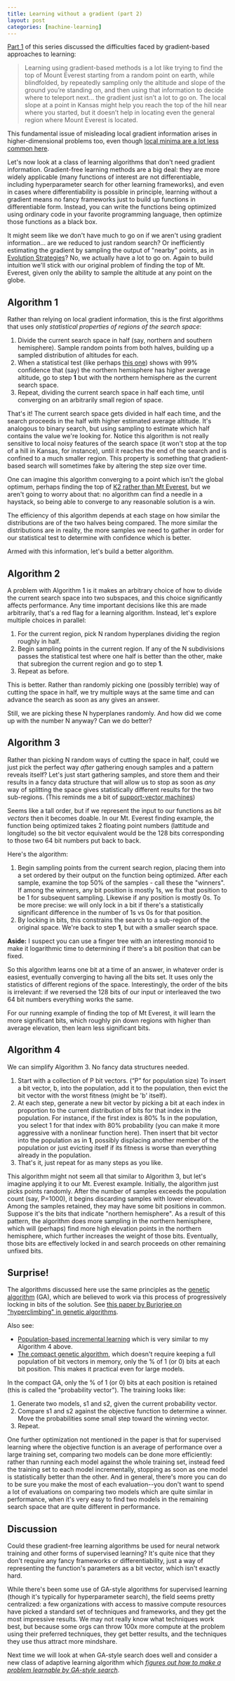 ```yaml
---
title: Learning without a gradient (part 2)
layout: post
categories: [machine-learning]
---
```


[Part 1](/2019-07-06/learning-without-a-gradient.html) of this series discussed the difficulties faced by gradient-based approaches to learning: 

> Learning using gradient-based methods is a lot like trying to find the top of Mount Everest starting from a random point on earth, while blindfolded, by repeatedly sampling only the altitude and slope of the ground you’re standing on, and then using that information to decide where to teleport next... the gradient just isn’t a lot to go on. The local slope at a point in Kansas might help you reach the top of the hill near where you started, but it doesn’t help in locating even the general region where Mount Everest is located.

This fundamental issue of misleading local gradient information arises in higher-dimensional problems too, even though [local minima are a lot less common here](https://twitter.com/pchiusano/status/1181411170672136192).

Let's now look at a class of learning algorithms that don't need gradient information. Gradient-free learning methods are a big deal: they are more widely applicable (many functions of interest are not differentiable, including hyperparameter search for other learning frameworks), and even in cases where differentiability is possible in principle, learning without a gradient means no fancy frameworks just to build up functions in differentiable form. Instead, you can write the functions being optimized using ordinary code in your favorite programming language, then optimize those functions as a black box.

It might seem like we don't have much to go on if we aren't using gradient information... are we reduced to just random search? Or inefficiently estimating the gradient by sampling the output of "nearby" points, as in [Evolution Strategies](https://openai.com/blog/evolution-strategies/)? No, we actually have a lot to go on. Again to build intuition we'll stick with our original problem of finding the top of Mt. Everest, given only the ability to sample the altitude at any point on the globe.

## Algorithm 1

Rather than relying on local gradient information, this is the first algorithms that uses only _statistical properties of regions of the search space_:

1. Divide the current search space in half (say, northern and southern hemisphere). Sample random points from both halves, building up a sampled distribution of altitudes for each.
2. When a statistical test (like perhaps [this one](https://en.wikipedia.org/wiki/Kolmogorov–Smirnov_test)) shows with 99% confidence that (say) the northern hemisphere has higher average altitude, go to step __1__ but with the northern hemisphere as the current search space.
3. Repeat, dividing the current search space in half each time, until converging on an arbitrarily small region of space.

That's it! The current search space gets divided in half each time, and the search proceeds in the half with higher estimated average altitude. It's analogous to binary search, but using sampling to estimate which half contains the value we're looking for. Notice this algorithm is not really sensitive to local noisy features of the search space (it won't stop at the top of a hill in Kansas, for instance), until it reaches the end of the search and is confined to a much smaller region. This property is something that gradient-based search will sometimes fake by altering the step size over time.

One can imagine this algorithm converging to a point which isn't the global optimum, perhaps finding the top of [K2 rather than Mt Everest](https://en.wikipedia.org/wiki/List_of_highest_mountains_on_Earth), but we aren't going to worry about that: no algorithm can find a needle in a haystack, so being able to converge to any reasonable solution is a win.

The efficiency of this algorithm depends at each stage on how similar the distributions are of the two halves being compared. The more similar the distributions are in reality, the more samples we need to gather in order for our statistical test to determine with confidence which is better.

Armed with this information, let's build a better algorithm.

## Algorithm 2

A problem with Algorithm 1 is it makes an arbitrary choice of how to divide the current search space into two subspaces, and this choice significantly affects performance. Any time important decisions like this are made arbitrarily, that's a red flag for a learning algorithm. Instead, let's explore multiple choices in parallel:

1. For the current region, pick N random hyperplanes dividing the region roughly in half.
2. Begin sampling points in the current region. If any of the N subdivisions passes the statistical test where one half is better than the other, make that subregion the current region and go to step __1__.
3. Repeat as before.

This is better. Rather than randomly picking one (possibly terrible) way of cutting the space in half, we try multiple ways at the same time and can advance the search as soon as any gives an answer.

Still, we are picking these N hyperplanes randomly. And how did we come up with the number N anyway? Can we do better?

## Algorithm 3

Rather than picking N random ways of cutting the space in half, could we just pick the perfect way _after_ gathering enough samples and a pattern reveals itself? Let's just start gathering samples, and store them and their results in a fancy data structure that will allow us to stop as soon as _any_ way of splitting the space gives statistically different results for the two sub-regions. (This reminds me a bit of [support-vector machines](https://en.wikipedia.org/wiki/Support_vector_machine#Definition))

Seems like a tall order, but if we represent the input to our functions as _bit vectors_ then it becomes doable. In our Mt. Everest finding example, the function being optimized takes 2 floating point numbers (lattitude and longitude) so the bit vector equivalent would be the 128 bits corresponding to those two 64 bit numbers put back to back.

Here's the algorithm:

1. Begin sampling points from the current search region, placing them into a set ordered by their output on the function being optimized. After each sample, examine the top 50% of the samples - call these the "winners". If among the winners, any bit position is mostly 1s, we fix that position to be 1 for subsequent sampling. Likewise if any position is mostly 0s. To be more precise: we will only lock in a bit if there's a statistically significant difference in the number of 1s vs 0s for that position.
2. By locking in bits, this constrains the search to a sub-region of the original space. We're back to step __1__, but with a smaller search space.

__Aside:__ I suspect you can use a finger tree with an interesting monoid to make it logarithmic time to determining if there's a bit position that can be fixed.

So this algorithm learns one bit at a time of an answer, in whatever order is easiest, eventually converging to having all the bits set. It uses only the statistics of different regions of the space. Interestingly, the order of the bits is irrelevant: if we reversed the 128 bits of our input or interleaved the two 64 bit numbers everything works the same.

For our running example of finding the top of Mt Everest, it will learn the more significant bits, which roughly pin down regions with higher than average elevation, then learn less significant bits.

## Algorithm 4

We can simplify Algorithm 3. No fancy data structures needed.

1. Start with a collection of P bit vectors. (“P” for population size) To insert a bit vector, b, into the population, add it to the population, then evict the bit vector with the worst fitness (might be 'b' itself).
2. At each step, generate a new bit vector by picking a bit at each index in proportion to the current distribution of bits for that index in the population. For instance, if the first index is 80% 1s in the population, you select 1 for that index with 80% probability (you can make it more aggressive with a nonlinear function here). Then insert that bit vector into the population as in __1__, possibly displacing another member of the population or just evicting itself if its fitness is worse than everything already in the population.
3. That's it, just repeat for as many steps as you like.

This algorithm might not seem all that similar to Algorithm 3, but let's imagine applying it to our Mt. Everest example. Initially, the algorithm just picks points randomly. After the number of samples exceeds the population count (say, P=1000), it begins discarding samples with lower elevation. Among the samples retained, they may have some bit positions in common. Suppose it's the bits that indicate "northern hemisphere". As a result of this pattern, the algorithm does more sampling in the northern hemisphere, which will (perhaps) find more high elevation points in the northern hemisphere, which further increases the weight of those bits. Eventually, those bits are effectively locked in and search proceeds on other remaining unfixed bits.

## Surprise!

The algorithms discussed here use the same principles as the [genetic algorithm](https://en.wikipedia.org/wiki/Genetic_algorithm) (GA), which are believed to work via this process of progressively locking in bits of the solution. See [this paper by Burjorjee on "hyperclimbing" in genetic algorithms](https://arxiv.org/abs/1204.3436).

Also see:

* [Population-based incremental learning](https://en.wikipedia.org/wiki/Population-based_incremental_learning) which is very similar to my Algorithm 4 above.
* [The compact genetic algorithm](https://pdfs.semanticscholar.org/4b0b/5733894ffc0b2968ddaab15d61751b87847a.pdf), which doesn't require keeping a full population of bit vectors in memory, only the % of 1 (or 0) bits at each bit position. This makes it practical even for large models.

In the compact GA, only the % of 1 (or 0) bits at each position is retained (this is called the "probability vector"). The training looks like:

1. Generate two models, s1 and s2, given the current probability vector.
2. Compare s1 and s2 against the objective function to determine a winner. Move the probabilities some small step toward the winning vector.
3. Repeat.

One further optimization not mentioned in the paper is that for supervised learning where the objective function is an average of performance over a large training set, comparing two models can be done more efficiently: rather than running each model against the whole training set, instead feed the training set to each model incrementally, stopping as soon as one model is statistically better than the other. And in general, there's more you can do to be sure you make the most of each evaluation--you don't want to spend a lot of evaluations on comparing two models which are quite similar in performance, when it's very easy to find two models in the remaining search space that are quite different in performance.

## Discussion 

Could these gradient-free learning algorithms be used for neural network training and other forms of supervised learning? It's quite nice that they don't require any fancy frameworks or differentiability, just a way of representing the function's parameters as a bit vector, which isn't exactly hard.

While there's been some use of GA-style algorithms for supervised learning (though it's typically for hyperparameter search), the field seems pretty centralized: a few organizations with access to massive compute resources have picked a standard set of techniques and frameworks, and they get the most impressive results. We may not really know what techniques work best, but because some orgs can throw 100x more compute at the problem using their preferred techniques, they get better results, and the techniques they use thus attract more mindshare.

Next time we will look at when GA-style search does well and consider a new class of adaptive learning algorithm which _[figures out how to make a problem learnable by GA-style search](/2019-10-07/learnability.html)_.
